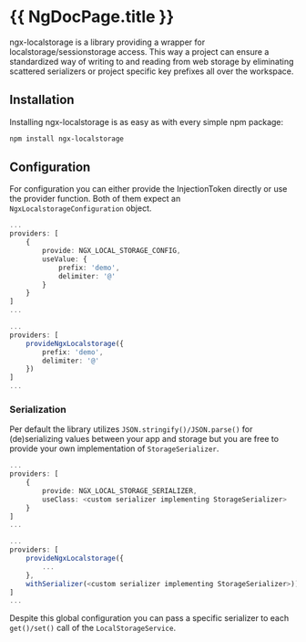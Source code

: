 # {{ NgDocPage.title }}

ngx-localstorage is a library providing a wrapper for localstorage/sessionstorage access.
This way a project can ensure a standardized way of writing to and reading from web storage by eliminating scattered serializers or project specific key prefixes all over the workspace.

## Installation

Installing ngx-localstorage is as easy as with every simple npm package:

```bash
npm install ngx-localstorage
```

## Configuration

For configuration you can either provide the InjectionToken directly or use the provider function. Both of them expect an `NgxLocalstorageConfiguration` object.

```typescript name="InjectionToken" group="configuration"
...
providers: [
    {
        provide: NGX_LOCAL_STORAGE_CONFIG,
        useValue: {
            prefix: 'demo',
            delimiter: '@'
        }
    }
]
...
```

```typescript name="Provider function" group="configuration"
...
providers: [
    provideNgxLocalstorage({
        prefix: 'demo',
        delimiter: '@'
    })
]
...
```

### Serialization

Per default the library utilizes `JSON.stringify()/JSON.parse()` for (de)serializing values between your app and storage but you are free to provide your own implementation
of `StorageSerializer`.

```typescript name="InjectionToken" group="serialization"
...
providers: [
    {
        provide: NGX_LOCAL_STORAGE_SERIALIZER,
        useClass: <custom serializer implementing StorageSerializer>
    }
]
...
```

```typescript name="Provider function feature" group="serialization"
...
providers: [
    provideNgxLocalstorage({
        ...
    },
    withSerializer(<custom serializer implementing StorageSerializer>))
]
...
```

Despite this global configuration you can pass a specific serializer to each `get()/set()` call of the `LocalStorageService`.
